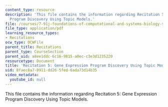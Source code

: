 ```yaml
---
content_type: resource
description: 'This file contains the information regarding Recitation 5: Gene Expression
  Program Discovery Using Topic Models.'
file: /courses/7-91j-foundations-of-computational-and-systems-biology-spring-2014/8faec8a70911dd265fed6ada73d14b35_MIT7_91JS14_Rec_3-7-14.pdf
file_type: application/pdf
learning_resource_types:
- Recitations
ocw_type: OCWFile
parent_title: Recitations
parent_type: CourseSection
parent_uid: a8ee1ddc-6c16-9815-a0ec-c3e3d1235220
resourcetype: Document
title: 'Recitation 5: Gene Expression Program Discovery Using Topic Models'
uid: 8faec8a7-0911-dd26-5fed-6ada73d14b35
video_metadata:
  youtube_id: null
---
```

This file contains the information regarding Recitation 5: Gene Expression Program Discovery Using Topic Models.

